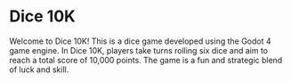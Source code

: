 # Dice 10K

Welcome to Dice 10K! This is a dice game developed using the Godot 4 game 
engine. In Dice 10K, players take turns rolling six dice and aim to reach 
a total score of 10,000 points. The game is a fun and strategic blend of 
luck and skill.

